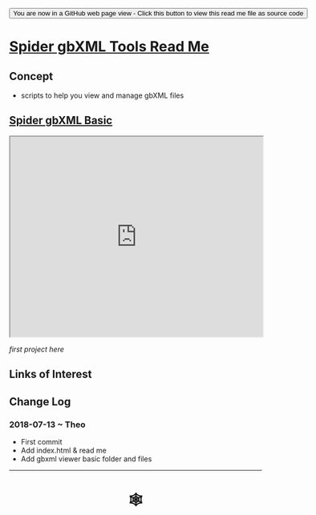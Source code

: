 




<span style=display:none; >[You are now in a GitHub source code view - click this link to view Read Me file as a web page](http://www.ladybug.tools/spider-gbxml-tools/index.html#README.md "View file as a web page." ) </span>

<div><input type=button class = "btn btn-primary" onclick="window.location.href='https://github.com/ladybug-tools/spider-gbxml-tools/tree/master/spider-gbxml-tools/README.md'"
value="You are now in a GitHub web page view - Click this button to view this read me file as source code" ><div>

# [Spider gbXML Tools Read Me]( #README.md )


## Concept

* scripts to help you view and manage gbXML files

## [Spider gbXML Basic]( http://www.ladybug.tools/spider-gbxml-tools/gbxml-viewer-basic/index.html )

<iframe class=iframeReadMe src=http://www.ladybug.tools/spider-gbxml-tools/gbxml-viewer-basic/index.html width=100% height=400px >Iframes are not displayed on github.com</iframe>

_first project here_



## Links of Interest



## Change Log

### 2018-07-13 ~ Theo

* First commit
* Add index.html & read me
* Add gbxml viewer basic folder and files

***

# <center title="hello!" ><a href=javascript:window.scrollTo(0,0); style=text-decoration:none; > &#x1f578; </a></center>



